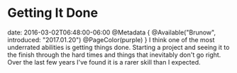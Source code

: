 # Getting It Done
date: 2016-03-02T06:48:00-06:00
@Metadata {
  @Available("Brunow", introduced: "2017.01.20")
  @PageColor(purple)
}
I think one of the most underrated abilities is getting things done. Starting a project and seeing it to the finish through the hard times and things that inevitably don't go right. Over the last few years I've found it is a rarer skill than I expected.
